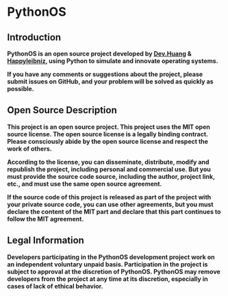 # PythonOS

## Introduction

__PythonOS is an open source project developed by [Dev.Huang](https://github.com/Dev-Huang1) & [Happyleibniz](https://github.com/happyleibniz), using Python to simulate and innovate operating systems.__

__If you have any comments or suggestions about the project, please submit issues on GitHub, and your problem will be solved as quickly as possible.__

## Open Source Description

__This project is an open source project. This project uses the MIT open source license. The open source license is a legally binding contract. Please consciously abide by the open source license and respect the work of others.__

__According to the license, you can disseminate, distribute, modify and republish the project, including personal and commercial use. But you must provide the source code source, including the author, project link, etc., and must use the same open source agreement.__

__If the source code of this project is released as part of the project with your private source code, you can use other agreements, but you must declare the content of the MIT part and declare that this part continues to follow the MIT agreement.__

## Legal Information

__Developers participating in the PythonOS development project work on an independent voluntary unpaid basis. Participation in the project is subject to approval at the discretion of PythonOS. PythonOS may remove developers from the project at any time at its discretion, especially in cases of lack of ethical behavior.__
